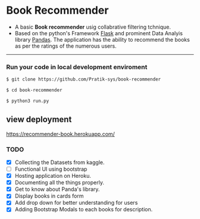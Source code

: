 # Book Recommender 

- A basic **Book recommender** usig collabrative filtering tchnique.
- Based on the python's Framework [Flask](https://flask.palletsprojects.com/en/1.1.x/) and prominent Data Analyis library [Pandas](https://pandas.pydata.org/). The application has the ability to recommend the books as per the ratings of the numerous users.


---


### Run your code in local development enviroment

```bash 
$ git clone https://github.com/Pratik-sys/book-recommender
```
```bash
$ cd book-recommender
```

```bash
$ python3 run.py 
```

## view  deployment

https://recommender-book.herokuapp.com/


### TODO

- [x] Collecting the Datasets from kaggle.
- [ ] Functional UI using bootstrap 
- [x] Hosting application on Heroku.
- [x] Documenting all the things properly.
- [x] Get to know about Panda's library.
- [x] Display books in cards form 
- [x] Add drop down for better understanding for users
- [x] Adding Bootstrap Modals to each books for description.